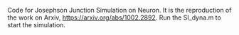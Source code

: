Code for Josephson Junction Simulation on Neuron.
It is the reproduction of the work on Arxiv, https://arxiv.org/abs/1002.2892.
Run the SI_dyna.m to start the simulation. 
